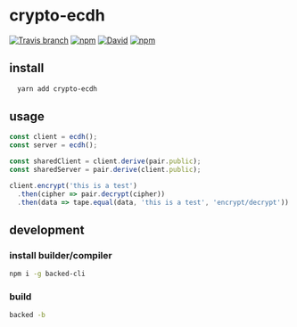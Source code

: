 # crypto-ecdh
[![Travis branch](https://img.shields.io/travis/crypto-io/crypto-ecdh/master.svg?style=for-the-badge)](https://travis-ci.org/crypto-io/crypto-ecdh)
[![npm](https://img.shields.io/npm/dt/crypto-ecdh.svg?style=for-the-badge)](https://www.npmjs.com/package/crypto-ecdh)
[![David](https://img.shields.io/david/crypto-io/crypto-ecdh.svg?style=for-the-badge)](https://github.com/crypto-io/crypto-ecdh)
[![npm](https://img.shields.io/npm/v/crypto-ecdh.svg?style=for-the-badge)](https://www.npmjs.com/package/crypto-ecdh)

>

## install
```sh
  yarn add crypto-ecdh
```
## usage

```js
const client = ecdh();
const server = ecdh();

const sharedClient = client.derive(pair.public);
const sharedServer = pair.derive(client.public);

client.encrypt('this is a test')
  .then(cipher => pair.decrypt(cipher))
  .then(data => tape.equal(data, 'this is a test', 'encrypt/decrypt'))

```

## development

### install builder/compiler
```sh
npm i -g backed-cli
```

### build
```sh
backed -b
```